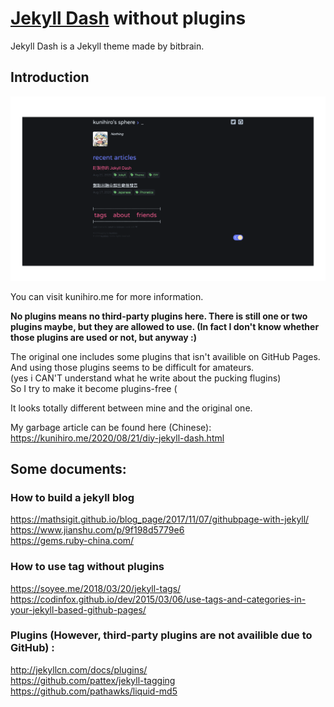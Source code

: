 # [Jekyll Dash](https://github.com/bitbrain/jekyll-dash) without plugins  

Jekyll Dash is a Jekyll theme made by bitbrain.

## Introduction  

<img src="screenshot.png" alt="screenshot" style="zoom:50%;" />

You can visit kunihiro.me for more information. 

**No plugins means no third-party plugins here. There is still one or two plugins maybe, but they are allowed to use. (In fact I don't know whether those plugins are used or not, but anyway :)**

The original one includes some plugins that isn't availible on GitHub Pages.  
And using those plugins seems to be difficult for amateurs.  
(yes i CAN'T understand what he write about the pucking flugins)   
So I try to make it become plugins-free (

It looks totally different between mine and the original one.

My garbage article can be found here (Chinese): https://kunihiro.me/2020/08/21/diy-jekyll-dash.html

## Some documents:  
### How to build a jekyll blog  
https://mathsigit.github.io/blog_page/2017/11/07/githubpage-with-jekyll/  
https://www.jianshu.com/p/9f198d5779e6  
https://gems.ruby-china.com/  

### How to use tag without plugins  
https://soyee.me/2018/03/20/jekyll-tags/  
https://codinfox.github.io/dev/2015/03/06/use-tags-and-categories-in-your-jekyll-based-github-pages/  

### Plugins (However, third-party plugins are not availible due to GitHub) :  
http://jekyllcn.com/docs/plugins/  
https://github.com/pattex/jekyll-tagging  
https://github.com/pathawks/liquid-md5
